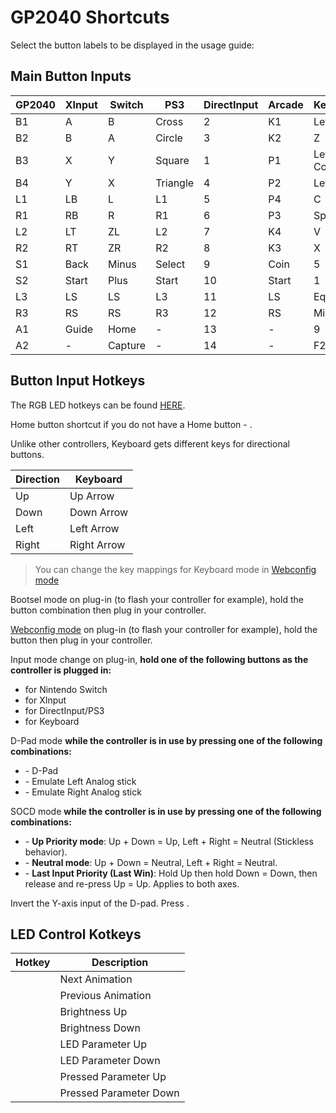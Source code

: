 # GP2040 Shortcuts

Select the button labels to be displayed in the usage guide: <label-selector></label-selector>

## Main Button Inputs

| GP2040  | XInput | Switch  | PS3          | DirectInput  | Arcade | Keyboard    |
| ------- | ------ | ------- | ------------ | ------------ | ------ | ----------- |
| B1      | A      | B       | Cross        | 2            | K1     | Left Shift  |
| B2      | B      | A       | Circle       | 3            | K2     | Z           |
| B3      | X      | Y       | Square       | 1            | P1     | Left Control|
| B4      | Y      | X       | Triangle     | 4            | P2     | Left Alt    |
| L1      | LB     | L       | L1           | 5            | P4     | C           |
| R1      | RB     | R       | R1           | 6            | P3     | Spacebar    |
| L2      | LT     | ZL      | L2           | 7            | K4     | V           |
| R2      | RT     | ZR      | R2           | 8            | K3     | X           |
| S1      | Back   | Minus   | Select       | 9            | Coin   | 5           |
| S2      | Start  | Plus    | Start        | 10           | Start  | 1           |
| L3      | LS     | LS      | L3           | 11           | LS     | Equal       |
| R3      | RS     | RS      | R3           | 12           | RS     | Minus       |
| A1      | Guide  | Home    | -            | 13           | -      | 9           |
| A2      | -      | Capture | -            | 14           | -      | F2          |

## Button Input Hotkeys

The RGB LED hotkeys can be found [HERE](https://gp2040-ce.info/#/usage?id=rgb-led-hotkeys).

Home button shortcut if you do not have a Home button - <hotkey v-bind:buttons='["S1", "S2", "Up"]'></hotkey>.

Unlike other controllers, Keyboard gets different keys for directional buttons.

| Direction | Keyboard   |
| --------- | ---------- |
| Up        | Up Arrow   |
| Down      | Down Arrow |
| Left      | Left Arrow |
| Right     | Right Arrow|

> You can change the key mappings for Keyboard mode in [Webconfig mode](web-configurator.md)

Bootsel mode on plug-in (to flash your controller for example), hold the <hotkey v-bind:buttons='["S1", "S2", "Up"]'></hotkey> button combination then plug in your controller.

[Webconfig mode](web-configurator.md) on plug-in (to flash your controller for example), hold the <hotkey v-bind:buttons='["S2"]'></hotkey> button then plug in your controller.


Input mode change on plug-in, **hold one of the following buttons as the controller is plugged in:**

* <hotkey v-bind:buttons='["B1"]'></hotkey> for Nintendo Switch
* <hotkey v-bind:buttons='["B2"]'></hotkey> for XInput
* <hotkey v-bind:buttons='["B3"]'></hotkey> for DirectInput/PS3
* <hotkey v-bind:buttons='["B4"]'></hotkey> for Keyboard


D-Pad mode **while the controller is in use by pressing one of the following combinations:**

* <hotkey v-bind:buttons='["S1", "S2", "Down"]'></hotkey> - D-Pad
* <hotkey v-bind:buttons='["S1", "S2", "Left"]'></hotkey> - Emulate Left Analog stick
* <hotkey v-bind:buttons='["S1", "S2", "Right"]'></hotkey> - Emulate Right Analog stick


SOCD mode **while the controller is in use by pressing one of the following combinations:**

* <hotkey v-bind:buttons='["S2", "A1", "Up"]'></hotkey> - **Up Priority mode**: Up + Down = Up, Left + Right = Neutral (Stickless behavior).
* <hotkey v-bind:buttons='["S2", "A1", "Down"]'></hotkey> - **Neutral mode**: Up + Down = Neutral, Left + Right = Neutral.
* <hotkey v-bind:buttons='["S2", "A1", "Left"]'></hotkey> - **Last Input Priority (Last Win)**: Hold Up then hold Down = Down, then release and re-press Up = Up. Applies to both axes.


Invert the Y-axis input of the D-pad.  Press <hotkey v-bind:buttons='["S2", "A1", "Right"]'></hotkey>.

## LED Control Kotkeys

| Hotkey | Description |
| - | - |
| <hotkey v-bind:buttons='["S1", "S2", "B3"]'></hotkey> | Next Animation |
| <hotkey v-bind:buttons='["S1", "S2", "B1"]'></hotkey> | Previous Animation |
| <hotkey v-bind:buttons='["S1", "S2", "B4"]'></hotkey> | Brightness Up |
| <hotkey v-bind:buttons='["S1", "S2", "B2"]'></hotkey> | Brightness Down |
| <hotkey v-bind:buttons='["S1", "S2", "R1"]'></hotkey> | LED Parameter Up |
| <hotkey v-bind:buttons='["S1", "S2", "R2"]'></hotkey> | LED Parameter Down |
| <hotkey v-bind:buttons='["S1", "S2", "L1"]'></hotkey> | Pressed Parameter Up |
| <hotkey v-bind:buttons='["S1", "S2", "L2"]'></hotkey> | Pressed Parameter Down |

